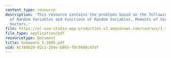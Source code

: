 ```yaml
---
content_type: resource
description: 'This resource contains the problems based on the following topics: Expectation
  of Random Variables and Functions of Random Variables, Moments of Variables and
  Vectors.'
file: https://ol-ocw-studio-app-production.s3.amazonaws.com/courses/1-151-probability-and-statistics-in-engineering-spring-2005/6c786b2002c1204eb865f8c9498c47af_homework_5_2005.pdf
file_type: application/pdf
resourcetype: Document
title: homework_5_2005.pdf
uid: 6c786b20-02c1-204e-b865-f8c9498c47af
---
```

